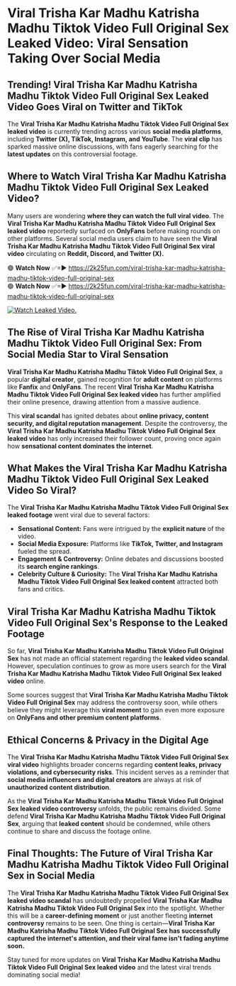 # Viral Trisha Kar Madhu Katrisha Madhu Tiktok Video Full Original Sex Leaked Video: Viral Sensation Taking Over Social Media

## **Trending! Viral Trisha Kar Madhu Katrisha Madhu Tiktok Video Full Original Sex Leaked Video Goes Viral on Twitter and TikTok**
The **Viral Trisha Kar Madhu Katrisha Madhu Tiktok Video Full Original Sex leaked video** is currently trending across various **social media platforms**, including **Twitter (X), TikTok, Instagram, and YouTube**. The **viral clip** has sparked massive online discussions, with fans eagerly searching for the **latest updates** on this controversial footage.

## **Where to Watch Viral Trisha Kar Madhu Katrisha Madhu Tiktok Video Full Original Sex Leaked Video?**
Many users are wondering **where they can watch the full viral video**. The **Viral Trisha Kar Madhu Katrisha Madhu Tiktok Video Full Original Sex leaked video** reportedly surfaced on **OnlyFans** before making rounds on other platforms. Several social media users claim to have seen the **Viral Trisha Kar Madhu Katrisha Madhu Tiktok Video Full Original Sex viral video** circulating on **Reddit, Discord, and Twitter (X).**

🟢 **Watch Now** ✅=► https://2k25fun.com/viral-trisha-kar-madhu-katrisha-madhu-tiktok-video-full-original-sex  
🟢 **Watch Now** ✅=► https://2k25fun.com/viral-trisha-kar-madhu-katrisha-madhu-tiktok-video-full-original-sex  

[![Watch Leaked Video.](https://miro.medium.com/v2/resize:fit:828/format:webp/1*cilzJN44JGOrTw9NJCrNHA.gif "Watch Leaked Video")](https://2k25fun.com/viral-trisha-kar-madhu-katrisha-madhu-tiktok-video-full-original-sex)

## **The Rise of Viral Trisha Kar Madhu Katrisha Madhu Tiktok Video Full Original Sex: From Social Media Star to Viral Sensation**
**Viral Trisha Kar Madhu Katrisha Madhu Tiktok Video Full Original Sex**, a popular **digital creator**, gained recognition for **adult content** on platforms like **Fanfix** and **OnlyFans**. The recent **Viral Trisha Kar Madhu Katrisha Madhu Tiktok Video Full Original Sex leaked video** has further amplified their online presence, drawing attention from a massive audience.

This **viral scandal** has ignited debates about **online privacy, content security, and digital reputation management**. Despite the controversy, the **Viral Trisha Kar Madhu Katrisha Madhu Tiktok Video Full Original Sex leaked video** has only increased their follower count, proving once again how **sensational content dominates the internet**.

## **What Makes the Viral Trisha Kar Madhu Katrisha Madhu Tiktok Video Full Original Sex Leaked Video So Viral?**
The **Viral Trisha Kar Madhu Katrisha Madhu Tiktok Video Full Original Sex leaked footage** went viral due to several factors:
- **Sensational Content:** Fans were intrigued by the **explicit nature** of the video.
- **Social Media Exposure:** Platforms like **TikTok, Twitter, and Instagram** fueled the spread.
- **Engagement & Controversy:** Online debates and discussions boosted its **search engine rankings**.
- **Celebrity Culture & Curiosity:** The **Viral Trisha Kar Madhu Katrisha Madhu Tiktok Video Full Original Sex leaked content** attracted both fans and critics.

## **Viral Trisha Kar Madhu Katrisha Madhu Tiktok Video Full Original Sex's Response to the Leaked Footage**
So far, **Viral Trisha Kar Madhu Katrisha Madhu Tiktok Video Full Original Sex** has not made an official statement regarding the **leaked video scandal**. However, speculation continues to grow as more users search for the **Viral Trisha Kar Madhu Katrisha Madhu Tiktok Video Full Original Sex leaked video** online.

Some sources suggest that **Viral Trisha Kar Madhu Katrisha Madhu Tiktok Video Full Original Sex** may address the controversy soon, while others believe they might leverage this **viral moment** to gain even more exposure on **OnlyFans and other premium content platforms**.

## **Ethical Concerns & Privacy in the Digital Age**
The **Viral Trisha Kar Madhu Katrisha Madhu Tiktok Video Full Original Sex viral video** highlights broader concerns regarding **content leaks, privacy violations, and cybersecurity risks**. This incident serves as a reminder that **social media influencers and digital creators** are always at risk of **unauthorized content distribution**.

As the **Viral Trisha Kar Madhu Katrisha Madhu Tiktok Video Full Original Sex leaked video controversy** unfolds, the public remains divided. Some defend **Viral Trisha Kar Madhu Katrisha Madhu Tiktok Video Full Original Sex**, arguing that **leaked content** should be condemned, while others continue to share and discuss the footage online.

## **Final Thoughts: The Future of Viral Trisha Kar Madhu Katrisha Madhu Tiktok Video Full Original Sex in Social Media**
The **Viral Trisha Kar Madhu Katrisha Madhu Tiktok Video Full Original Sex leaked video scandal** has undoubtedly propelled **Viral Trisha Kar Madhu Katrisha Madhu Tiktok Video Full Original Sex** into the spotlight. Whether this will be a **career-defining moment** or just another fleeting **internet controversy** remains to be seen. One thing is certain—**Viral Trisha Kar Madhu Katrisha Madhu Tiktok Video Full Original Sex has successfully captured the internet's attention, and their viral fame isn't fading anytime soon.**

Stay tuned for more updates on **Viral Trisha Kar Madhu Katrisha Madhu Tiktok Video Full Original Sex leaked video** and the latest viral trends dominating social media!